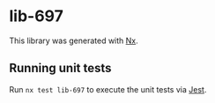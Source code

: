 # lib-697

This library was generated with [Nx](https://nx.dev).

## Running unit tests

Run `nx test lib-697` to execute the unit tests via [Jest](https://jestjs.io).
